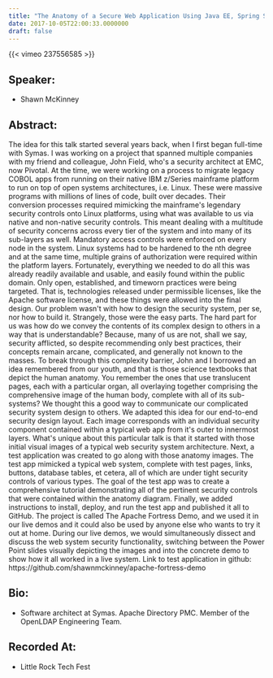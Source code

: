 ```yaml
---
title: "The Anatomy of a Secure Web Application Using Java EE, Spring Security and Apache Fortress"
date: 2017-10-05T22:00:33.0000000
draft: false
---
```


{{< vimeo 237556585 >}}

## Speaker:

 - Shawn McKinney

## Abstract:

<p>The idea for this talk started several years back, when I first began full-time with Symas. I was working on a project that spanned multiple companies with my friend and colleague, John Field, who's a security architect at EMC, now Pivotal. At the time, we were working on a process to migrate legacy COBOL apps from running on their native IBM z/Series mainframe platform to run on top of open systems architectures, i.e. Linux. These were massive programs with millions of lines of code, built over decades. Their conversion processes required mimicking the mainframe's legendary security controls onto Linux platforms, using what was available to us via native and non-native security controls. This meant dealing with a multitude of security concerns across every tier of the system and into many of its sub-layers as well. Mandatory access controls were enforced on every node in the system. Linux systems had to be hardened to the nth degree and at the same time, multiple grains of authorization were required within the platform layers. Fortunately, everything we needed to do all this was already readily available and usable, and easily found within the public domain. Only open, established, and timeworn practices were being targeted. That is, technologies released under permissible licenses, like the Apache software license, and these things were allowed into the final design. Our problem wasn't with how to design the security system, per se, nor how to build it. Strangely, those were the easy parts. The hard part for us was how do we convey the contents of its complex design to others in a way that is understandable? Because, many of us are not, shall we say, security afflicted, so despite recommending only best practices, their concepts remain arcane, complicated, and generally not known to the masses. To break through this complexity barrier, John and I borrowed an idea remembered from our youth, and that is those science textbooks that depict the human anatomy. You remember the ones that use translucent pages, each with a particular organ, all overlaying together comprising the comprehensive image of the human body, complete with all of its sub-systems? We thought this a good way to communicate our complicated security system design to others. We adapted this idea for our end-to-end security design layout. Each image corresponds with an individual security component contained within a typical web app from it's outer to innermost layers. What's unique about this particular talk is that it started with those initial visual images of a typical web security system architecture. Next, a test application was created to go along with those anatomy images. The test app mimicked a typical web system, complete with test pages, links, buttons, database tables, et cetera, all of which are under tight security controls of various types. The goal of the test app was to create a comprehensive tutorial demonstrating all of the pertinent security controls that were contained within the anatomy diagram. Finally, we added instructions to install, deploy, and run the test app and published it all to GitHub. The project is called The Apache Fortress Demo, and we used it in our live demos and it could also be used by anyone else who wants to try it out at home. During our live demos, we would simultaneously dissect and discuss the web system security functionality, switching between the Power Point slides visually depicting the images and into the concrete demo to show how it all worked in a live system. Link to test application in github: https://github.com/shawnmckinney/apache-fortress-demo</p>

## Bio:

 - <p>Software architect at Symas. Apache Directory PMC. Member of the OpenLDAP Engineering Team.</p>

## Recorded At:

 - Little Rock Tech Fest

